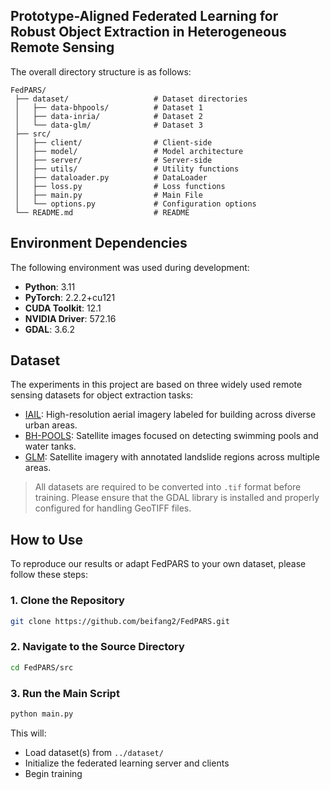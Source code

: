## Prototype-Aligned Federated Learning for Robust Object Extraction in Heterogeneous Remote Sensing

The overall directory structure is as follows:

```
FedPARS/
 ├── dataset/                   # Dataset directories
 │   ├── data-bhpools/          # Dataset 1
 │   ├── data-inria/            # Dataset 2
 │   └── data-glm/              # Dataset 3
 ├── src/
 │   ├── client/                # Client-side
 │   ├── model/                 # Model architecture
 │   ├── server/                # Server-side
 │   ├── utils/                 # Utility functions
 │   ├── dataloader.py          # DataLoader
 │   ├── loss.py                # Loss functions
 │   ├── main.py                # Main File
 │   └── options.py             # Configuration options
 └── README.md                  # README
```

## Environment Dependencies

The following environment was used during development:

- **Python**: 3.11  
- **PyTorch**: 2.2.2+cu121  
- **CUDA Toolkit**: 12.1
- **NVIDIA Driver**: 572.16  
- **GDAL**: 3.6.2  

## Dataset

The experiments in this project are based on three widely used remote sensing datasets for object extraction tasks:

- [IAIL](https://project.inria.fr/aerialimagelabeling/): High-resolution aerial imagery labeled for building across diverse urban areas.
- [BH-POOLS](http://patreo.dcc.ufmg.br/2020/07/29/bh-pools-watertanks-datasets/): Satellite images focused on detecting swimming pools and water tanks.
- [GLM](https://github.com/zxk688/GVLM): Satellite imagery with annotated landslide regions across multiple areas.

> All datasets are required to be converted into `.tif` format before training. Please ensure that the GDAL library is installed and properly configured for handling GeoTIFF files.

## How to Use

To reproduce our results or adapt FedPARS to your own dataset, please follow these steps:

### 1. Clone the Repository

```bash
git clone https://github.com/beifang2/FedPARS.git
```

### 2. Navigate to the Source Directory

```bash
cd FedPARS/src
```

### 3. Run the Main Script

```bash
python main.py
```

This will:

- Load dataset(s) from `../dataset/`
- Initialize the federated learning server and clients
- Begin training

